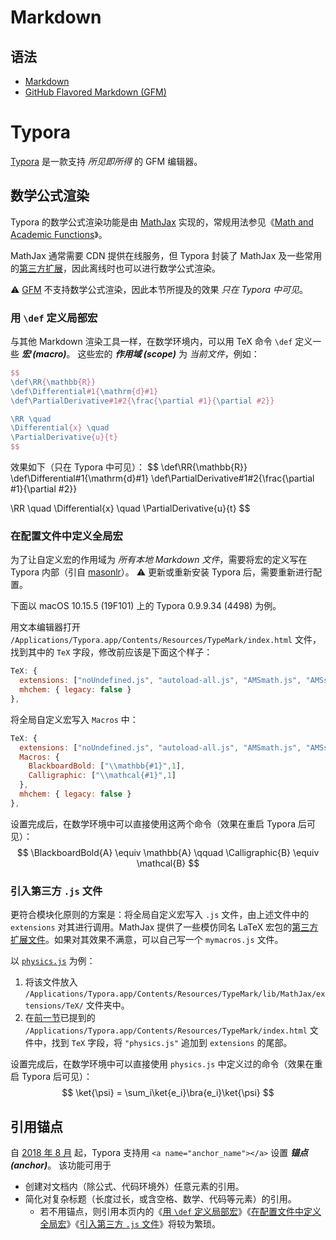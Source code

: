 # Markdown

## 语法
- [Markdown](https://daringfireball.net/projects/markdown/syntax)
- [GitHub Flavored Markdown (GFM)](https://github.github.com/gfm/)

# Typora
[Typora](https://typora.io/) 是一款支持 *所见即所得* 的 GFM 编辑器。

## 数学公式渲染

Typora 的数学公式渲染功能是由 [MathJax](https://www.mathjax.org/) 实现的，常规用法参见《[Math and Academic Functions](https://support.typora.io/Math/)》。

MathJax 通常需要 CDN 提供在线服务，但 Typora 封装了 MathJax 及一些常用的[第三方扩展](http://docs.mathjax.org/en/latest/options/ThirdParty.html)，因此离线时也可以进行数学公式渲染。

⚠️ [GFM](https://github.github.com/gfm/) 不支持数学公式渲染，因此本节所提及的效果 *只在 Typora 中可见*。

### 用 `\def` 定义局部宏<a name="局部宏"></a>
与其他 Markdown 渲染工具一样，在数学环境内，可以用 TeX 命令 `\def` 定义一些 ***宏 (macro)***。
这些宏的 ***作用域 (scope)*** 为 *当前文件*，例如：

```latex
$$
\def\RR{\mathbb{R}}
\def\Differential#1{\mathrm{d}#1}
\def\PartialDerivative#1#2{\frac{\partial #1}{\partial #2}}

\RR \quad
\Differential{x} \quad
\PartialDerivative{u}{t}
$$					
```
效果如下（只在 Typora 中可见）：
$$
\def\RR{\mathbb{R}}
\def\Differential#1{\mathrm{d}#1}
\def\PartialDerivative#1#2{\frac{\partial #1}{\partial #2}}

\RR \quad
\Differential{x} \quad
\PartialDerivative{u}{t}
$$

### 在配置文件中定义全局宏<a name="全局宏"></a>

为了让自定义宏的作用域为 *所有本地 Markdown 文件*，需要将宏的定义写在 Typora 内部（引自 [masonlr](https://github.com/typora/typora-issues/issues/100#issuecomment-282169741)）。
⚠️ 更新或重新安装 Typora 后，需要重新进行配置。

下面以 macOS 10.15.5 (19F101) 上的 Typora 0.9.9.34 (4498) 为例。

用文本编辑器打开 `/Applications/Typora.app/Contents/Resources/TypeMark/index.html` 文件，找到其中的 `TeX` 字段，修改前应该是下面这个样子：
```js
TeX: {
  extensions: ["noUndefined.js", "autoload-all.js", "AMSmath.js", "AMSsymbols.js", "mediawiki-texvc.js"],
  mhchem: { legacy: false }
},
```
将全局自定义宏写入 `Macros` 中：
```js
TeX: {
  extensions: ["noUndefined.js", "autoload-all.js", "AMSmath.js", "AMSsymbols.js", "mediawiki-texvc.js"],
  Macros: {
    BlackboardBold: ["\\mathbb{#1}",1],
    Calligraphic: ["\\mathcal{#1}",1]
  },
  mhchem: { legacy: false }
},
```
设置完成后，在数学环境中可以直接使用这两个命令（效果在重启 Typora 后可见）：
$$
\BlackboardBold{A} \equiv \mathbb{A} \qquad \Calligraphic{B} \equiv \mathcal{B}
$$

### 引入第三方 `.js` 文件<a name="JS扩展"></a>
更符合模块化原则的方案是：将全局自定义宏写入 `.js` 文件，由上述文件中的 `extensions` 对其进行调用。MathJax 提供了一些模仿同名 LaTeX 宏包的[第三方扩展文件](https://github.com/mathjax/MathJax-third-party-extensions/tree/master/legacy)。如果对其效果不满意，可以自己写一个 `mymacros.js` 文件。

以 [`physics.js`](https://github.com/ickc/MathJax-third-party-extensions/tree/gh-pages/physics) 为例：

1. 将该文件放入 `/Applications/Typora.app/Contents/Resources/TypeMark/lib/MathJax/extensions/TeX/` 文件夹中。
1. 在[前一节](#全局宏)已提到的 `/Applications/Typora.app/Contents/Resources/TypeMark/index.html` 文件中，找到 `TeX` 字段，将 `"physics.js"` 追加到 `extensions` 的尾部。

设置完成后，在数学环境中可以直接使用 `physics.js` 中定义过的命令（效果在重启 Typora 后可见）：
$$
\ket{\psi} = \sum_i\ket{e_i}\bra{e_i}\ket{\psi}
$$

## 引用锚点

自 [2018 年 8 月](https://github.com/typora/typora-issues/issues/1072#issuecomment-414101157) 起，Typora 支持用 `<a name="anchor_name"></a>` 设置 ***锚点 (anchor)***。
该功能可用于

- 创建对文档内（除公式、代码环境外）任意元素的引用。
- 简化对复杂标题（长度过长，或含空格、数学、代码等元素）的引用。
  - 若不用锚点，则引用本页内的《[用 `\def` 定义局部宏](#局部宏)》《[在配置文件中定义全局宏](#全局宏)》《[引入第三方 `.js` 文件](#JS扩展)》将较为繁琐。
